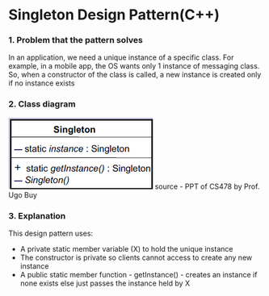 # Singleton Design Pattern(C++)
###  1. Problem that the pattern solves
In an application, we need a unique instance of a specific class.
For example, in a mobile app, the OS wants only 1 instance of messaging class.
So, when a constructor of the class is called, a new instance is created only if no instance exists

### 2. Class diagram
![img.png](img.png)
source - PPT of CS478 by Prof. Ugo Buy

### 3. Explanation
This design pattern uses:
- A private static member variable (X) to hold the unique instance
- The constructor is private so clients cannot access to create any new instance
- A public static member function - getInstance() - creates an instance if none exists
else just passes the instance held by X